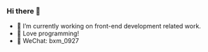 ### Hi there 👋

- 🔭 I’m currently working on front-end development related work.
- 🌱 Love programming!
- 🤝 WeChat: bxm_0927

<!--

- 📫 Email: bxm0927@gmail.com

[![Anurag's github stats](https://github-readme-stats.vercel.app/api?username=bxm0927&show_icons=true&theme=onedark&include_all_commits=true)](https://github.com/bxm0927)

**bxm0927/bxm0927** is a ✨ _special_ ✨ repository because its `README.md` (this file) appears on your GitHub profile.

Here are some ideas to get you started:

- 🔭 I’m currently working on ...
- 🌱 I’m currently learning ...
- 👯 I’m looking to collaborate on ...
- 🤔 I’m looking for help with ...
- 💬 Ask me about ...
- 📫 How to reach me: ...
- 😄 Pronouns: ...
- ⚡ Fun fact: ...
-->
